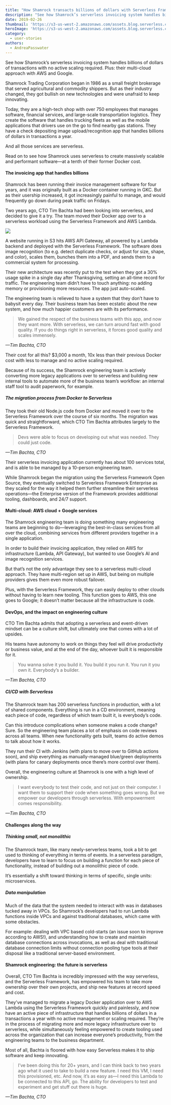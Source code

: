 ```yaml
---
title: "How Shamrock transacts billions of dollars with Serverless Framework Enterprise"
description: "See how Shamrock’s serverless invoicing system handles billions of dollars of transactions with no active scaling required. Plus: their multi-cloud approach with AWS and Google."
date: 2019-02-26
thumbnail: 'https://s3-us-west-2.amazonaws.com/assets.blog.serverless.com/shamrock-story/shamrock-serverless-thumbnail.png'
heroImage: 'https://s3-us-west-2.amazonaws.com/assets.blog.serverless.com/shamrock-story/shamrock-serverless-header.png'
category:
  - user-stories
authors:
  - AndreaPasswater
---
```


See how Shamrock’s serverless invoicing system handles billions of dollars of transactions with no active scaling required. Plus: their multi-cloud approach with AWS and Google.

Shamrock Trading Corporation began in 1986 as a small freight brokerage that served agricultural and commodity shippers. But as their industry changed, they got bullish on new technologies and were unafraid to keep innovating.

Today, they are a high-tech shop with over 750 employees that manages software, financial services, and large-scale transportation logistics. They create the software that handles trucking fleets as well as the mobile applications that drivers use on the go to find nearby gas stations. They have a check depositing image upload/recognition app that handles billions of dollars in transactions a year.

And all those services are serverless.

Read on to see how Shamrock uses serverless to create massively scalable and performant software—at a tenth of their former Docker cost.

#### The invoicing app that handles billions

Shamrock has been running their invoice management software for four years, and it was originally built as a Docker container running in GKC. But as their usership increased, it got increasingly painful to manage, and would frequently go down during peak traffic on Fridays.

Two years ago, CTO Tim Bachta had been looking into serverless, and decided to give it a try. The team moved their Docker app over to a serverless workload using the Serverless Framework and AWS Lambda.

<img src="https://s3-us-west-2.amazonaws.com/assets.blog.serverless.com/shamrock-story/Shamrock-Serverless-Architecture.png">

A website running in S3 hits AWS API Gateway, all powered by a Lambda backend and deployed with the Serverless Framework. The software does image recognition (to e.g. detect duplicate checks, or adjust for size, shape, and color), scales them, bunches them into a PDF, and sends them to a commercial system for processing.

Their new architecture was recently put to the test when they got a 30% usage spike in a single day after Thanksgiving, setting an all-time record for traffic. The engineering team didn’t have to touch anything: no adding memory or provisioning more resources. The app just auto-scaled.

The engineering team is relieved to have a system that they don’t have to babysit every day. Their business team has been ecstatic about the new system, and how much happier customers are with its performance.

>  We gained the respect of the business teams with this app, and now they want more. With serverless, we can turn around fast with good quality. If you do things right in serverless, it forces good quality and scales immensely.

*—Tim Bachta, CTO*

Their cost for all this? $3,000 a month, 10x less than their previous Docker cost with less to manage and no active scaling required.

Because of its success, the Shamrock engineering team is actively converting more legacy applications over to serverless and building new internal tools to automate more of the business team’s workflow: an internal staff tool to audit paperwork, for example.

##### The migration process from Docker to Serverless

They took their old Node.js code from Docker and moved it over to the Serverless Framework over the course of six months. The migration was quick and straightforward, which CTO Tim Bachta attributes largely to the Serverless Framework.

> Devs were able to focus on developing out what was needed. They could just code.

*—Tim Bachta, CTO*

Their serverless invoicing application currently has about 100 services total, and is able to be managed by a 10-person engineering team.

While Shamrock began the migration using the Serverless Framework Open Source, they eventually switched to Serverless Framework Enterprise as they scaled for the way it helped them further streamline their serverless operations—the Enterprise version of the Framework provides additional tooling, dashboards, and 24/7 support.

#### Multi-cloud: AWS cloud + Google services

The Shamrock engineering team is doing something many engineering teams are beginning to do—leveraging the best-in-class services from all over the cloud, combining services from different providers together in a single application.

In order to build their invoicing application, they relied on AWS for infrastructure (Lambda, API Gateway), but wanted to use Google’s AI and image recognition services.

But that’s not the only advantage they see to a serverless multi-cloud approach. They have multi-region set up in AWS, but being on multiple providers gives them even more robust failover.

Plus, with the Serverless Framework, they can easily deploy to other clouds without having to learn new tooling. This function goes to AWS, this one goes to Google; it doesn’t matter because all the infrastructure is code.

#### DevOps, and the impact on engineering culture

CTO Tim Bachta admits that adopting a serverless and event-driven mindset can be a culture shift, but ultimately one that comes with a lot of upsides.

His teams have autonomy to work on things they feel will drive productivity or business value, and at the end of the day, whoever built it is responsible for it. 

> You wanna solve it you build it. You build it you run it. You run it you own it. Everybody’s a builder.

*—Tim Bachta, CTO*

##### CI/CD with Serverless

The Shamrock team has 200 serverless functions in production, with a lot of shared components. Everything is run in a CD environment, meaning each piece of code, regardless of which team built it, is everybody’s code.

Can this introduce complications when someone makes a code change? Sure. So the engineering team places a lot of emphasis on code reviews across all teams. When new functionality gets built, teams do active demos to talk about how it works.

They run their CI with Jenkins (with plans to move over to GitHub actions soon), and ship everything as manually-managed blue/green deployments (with plans for canary deployments once there’s more control over them).

Overall, the engineering culture at Shamrock is one with a high level of ownership.

> I want everybody to test their code, and not just on their computer. I want them to support their code when something goes wrong. But we empower our developers through serverless. With empowerment comes responsibility.

*—Tim Bachta, CTO*

#### Challenges along the way

##### Thinking small, not monolithic

The Shamrock team, like many newly-serverless teams, took a bit to get used to thinking of everything in terms of events. In a serverless paradigm, developers have to learn to focus on building a function for each piece of functionality, instead of building out a monolithic piece of code.

It’s essentially a shift toward thinking in terms of specific, single units: microservices.

##### Data manipulation

Much of the data that the system needed to interact with was in databases tucked away in VPCs. So Shamrock’s developers had to run Lambda functions inside VPCs and against traditional databases, which came with some obstacles.

For example: dealing with VPC based cold-starts (an issue soon to improve according to AWS!), and understanding how to create and maintain database connections across invocations, as well as deal with traditional database connection limits without connection pooling type tools at their disposal like a traditional server-based environment.

#### Shamrock engineering: the future is serverless

Overall, CTO Tim Bachta is incredibly impressed with the way serverless, and the Serverless Framework, has empowered his team to take more ownership over their own projects, and ship new features at record speed and cost.

They’ve managed to migrate a legacy Docker application over to AWS Lambda using the Serverless Framework quickly and painlessly, and now have an active piece of infrastructure that handles billions of dollars in a transactions a year with no active management or scaling required. They’re in the process of migrating more and more legacy infrastructure over to serverless, while simultaneously feeling empowered to create tooling used across the organization that can increase everyone’s productivity, from the engineering teams to the business department.

Most of all, Bachta is floored with how easy Serverless makes it to ship software and keep innovating.

> I’ve been doing this for 20+ years, and I can think back to two years ago what it used to take to build a new feature. I need this VM, I need this provisioned, etc. And now, it’s as easy as—I need this Lambda to be connected to this API, go. The ability for developers to test and experiment and get stuff out there is huge.

*—Tim Bachta, CTO*
